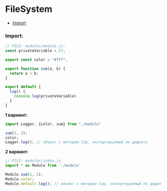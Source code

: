# FileSystem

+ [Import](#Import)

### <a name="Import"></a> Import:

```js
// FILE: modules/module.js:
const privateVariable = 27;

export const color = "#fff";

export function sum(a, b) {
  return a + b;
}

export default {
  log() {
    console.log(privateVariable)
  }
}
```
**1 вариант:**
```js
import Logger, {color, sum} from "./module"

sum(1, 2);
color;
Logger.log(); // объект с методом log, экспортируемый по дефолту
```
**2 вариант:**
```js
// FILE: modules/index.js
import * as Module from './module'

Module.sum(1, 2);
Module.color;
Module.default.log(); // объект с методом log, экспортируемый по дефолту
```
